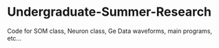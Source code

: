 Undergraduate-Summer-Research
=============================

Code for SOM class, Neuron class, Ge Data waveforms, main programs, etc...
